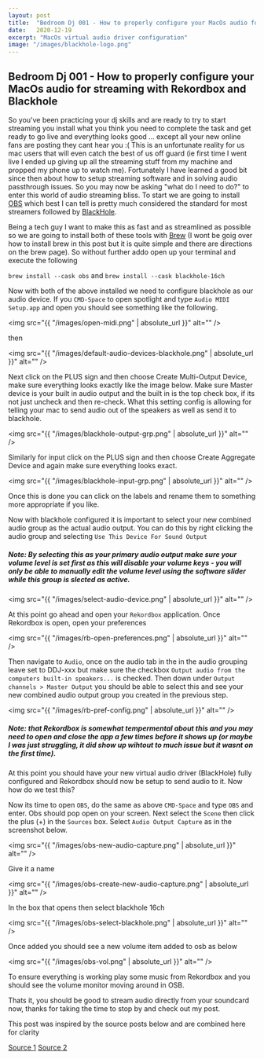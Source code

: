 ```yaml
---
layout: post
title:  "Bedroom Dj 001 - How to properly configure your MacOs audio for streaming with Rekordbox and Blackhole"
date:   2020-12-19
excerpt: "MacOs virtual audio driver configuration"
image: "/images/blackhole-logo.png"
---
```


## Bedroom Dj 001 - How to properly configure your MacOs audio for streaming with Rekordbox and Blackhole

So you've been practicing your dj skills and are ready to try to start streaming you install what you think you need to complete the task and get ready to go live and everything looks good ... except all your new online fans are posting they cant hear you :( This is an unfortunate reality for us mac users that will even catch the best of us off guard (ie first time I went live I ended up giving up all the streaming stuff from my machine and propped my phone up to watch me). Fortunately I have learned a good bit since then about how to setup streaming software and in solving audio passthrough issues. So you may now be asking "what do I need to do?" to enter this world of audio streaming bliss. To start we are going to install [OBS](https://obsproject.com) which best I can tell is pretty much considered the standard for most streamers followed by [BlackHole](https://github.com/ExistentialAudio/BlackHole).

Being a tech guy I want to make this as fast and as streamlined as possible so we are going to install both of these tools with [Brew](https://brew.sh) (I wont be goig over how to install brew in this post but it is quite simple and there are directions on the brew page). So without further addo open up your terminal and execute the following

`brew install --cask obs`
and
`brew install --cask blackhole-16ch`

Now with both of the above installed we need to configure blackhole as our audio device. If you `CMD-Space` to open spotlight and type `Audio MIDI Setup.app` and open you should see something like the following.

<span class="image center"><img src="{{ "/images/open-midi.png" | absolute_url }}" alt="" /></span>

then

<span class="image center"><img src="{{ "/images/default-audio-devices-blackhole.png" | absolute_url }}" alt="" /></span>

Next click on the PLUS sign and then choose Create Multi-Output Device, make sure everything looks exactly like the image below. Make sure Master device is your built in audio output and the built in is the top check box, if its not just uncheck and then re-check. What this setting config is allowing for telling your mac to send audio out of the speakers as well as send it to blackhole.

<span class="image center"><img src="{{ "/images/blackhole-output-grp.png" | absolute_url }}" alt="" /></span>

Similarly for input click on the PLUS sign and then choose Create Aggregate Device and again make sure everything looks exact.

<span class="image center"><img src="{{ "/images/blackhole-input-grp.png" | absolute_url }}" alt="" /></span>

Once this is done you can click on the labels and rename them to something more appropriate if you like.

Now with blackhole configured it is important to select your new combined audio group as the actual audio output. You can do this by right clicking the audio group and selecting `Use This Device For Sound Output`

##### Note: By selecting this as your primary audio output make sure your volume level is set first as this will disable your volume keys - you will only be able to manually edit the volume level using the software slider while this group is slected as active.

<span class="image center"><img src="{{ "/images/select-audio-device.png" | absolute_url }}" alt="" /></span>

At this point go ahead and open your `Rekordbox` application. Once Rekordbox is open, open your preferences

<span class="image center"><img src="{{ "/images/rb-open-preferences.png" | absolute_url }}" alt="" /></span>

Then navigate to `Audio`, once on the audio tab in the in the audio grouping leave set to DDJ-xxx but make sure the checkbox `Output audio from the computers built-in speakers...` is checked. Then down under `Output channels > Master Output` you should be able to select this and see your new combined audio output group you created in the previous step.

<span class="image center"><img src="{{ "/images/rb-pref-config.png" | absolute_url }}" alt="" /></span>

##### Note: that Rekordbox is somewhat tempermental about this and you may need to open and close the app a few times before it shows up (or maybe I was just struggling, it did show up wihtout to much issue but it wasnt on the first time).

At this point you should have your new virtual audio driver (BlackHole) fully configured and Rekordbox should now be setup to send audio to it. Now how do we test this?

Now its time to open `OBS`, do the same as above `CMD-Space` and type `OBS` and enter. Obs should pop open on your screen. Next select the `Scene` then click the plus (+) in the `Sources` box. Select `Audio Output Capture` as in the screenshot below.

<span class="image center"><img src="{{ "/images/obs-new-audio-capture.png" | absolute_url }}" alt="" /></span>

Give it a name

<span class="image center"><img src="{{ "/images/obs-create-new-audio-capture.png" | absolute_url }}" alt="" /></span>

In the box that opens then select blackhole 16ch

<span class="image center"><img src="{{ "/images/obs-select-blackhole.png" | absolute_url }}" alt="" /></span>

Once added you should see a new volume item added to osb as below

<span class="image center"><img src="{{ "/images/obs-vol.png" | absolute_url }}" alt="" /></span>

To ensure everything is working play some music from Rekordbox and you should see the volume monitor moving around in OSB.

Thats it, you should be good to stream audio directly from your soundcard now, thanks for taking the time to stop by and check out my post.

This post was inspired by the source posts below and are combined here for clarity

[Source 1](https://wearecrossfader.co.uk/blog/stream-from-rekordbox-with-no-soundcard/)
[Source 2](https://wikis.utexas.edu/display/comm/How+to+set+up+BlackHole+Audio+on+a+Mac)




